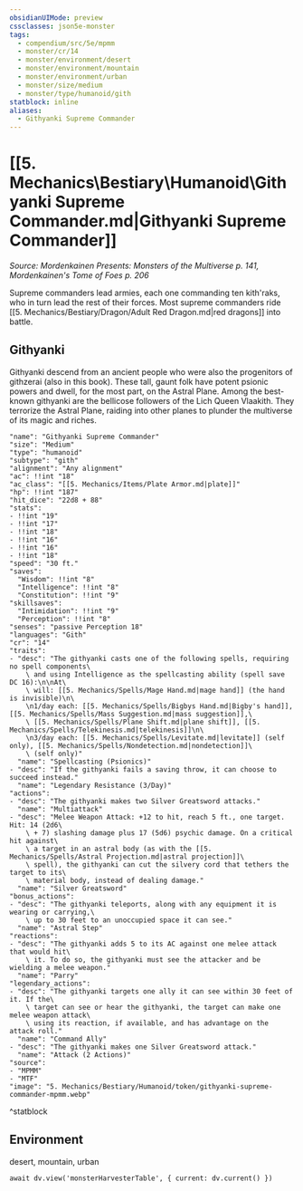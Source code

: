 ```yaml
---
obsidianUIMode: preview
cssclasses: json5e-monster
tags:
  - compendium/src/5e/mpmm
  - monster/cr/14
  - monster/environment/desert
  - monster/environment/mountain
  - monster/environment/urban
  - monster/size/medium
  - monster/type/humanoid/gith
statblock: inline
aliases:
  - Githyanki Supreme Commander
---
```

# [[5. Mechanics\Bestiary\Humanoid\Githyanki Supreme Commander.md|Githyanki Supreme Commander]]
*Source: Mordenkainen Presents: Monsters of the Multiverse p. 141, Mordenkainen's Tome of Foes p. 206*

Supreme commanders lead armies, each one commanding ten kith'raks, who in turn lead the rest of their forces. Most supreme commanders ride [[5. Mechanics/Bestiary/Dragon/Adult Red Dragon.md|red dragons]] into battle.

## Githyanki

Githyanki descend from an ancient people who were also the progenitors of githzerai (also in this book). These tall, gaunt folk have potent psionic powers and dwell, for the most part, on the Astral Plane. Among the best-known githyanki are the bellicose followers of the Lich Queen Vlaakith. They terrorize the Astral Plane, raiding into other planes to plunder the multiverse of its magic and riches.

```statblock
"name": "Githyanki Supreme Commander"
"size": "Medium"
"type": "humanoid"
"subtype": "gith"
"alignment": "Any alignment"
"ac": !!int "18"
"ac_class": "[[5. Mechanics/Items/Plate Armor.md|plate]]"
"hp": !!int "187"
"hit_dice": "22d8 + 88"
"stats":
- !!int "19"
- !!int "17"
- !!int "18"
- !!int "16"
- !!int "16"
- !!int "18"
"speed": "30 ft."
"saves":
  "Wisdom": !!int "8"
  "Intelligence": !!int "8"
  "Constitution": !!int "9"
"skillsaves":
  "Intimidation": !!int "9"
  "Perception": !!int "8"
"senses": "passive Perception 18"
"languages": "Gith"
"cr": "14"
"traits":
- "desc": "The githyanki casts one of the following spells, requiring no spell components\
    \ and using Intelligence as the spellcasting ability (spell save DC 16):\n\nAt\
    \ will: [[5. Mechanics/Spells/Mage Hand.md|mage hand]] (the hand is invisible)\n\
    \n1/day each: [[5. Mechanics/Spells/Bigbys Hand.md|Bigby's hand]], [[5. Mechanics/Spells/Mass Suggestion.md|mass suggestion]],\
    \ [[5. Mechanics/Spells/Plane Shift.md|plane shift]], [[5. Mechanics/Spells/Telekinesis.md|telekinesis]]\n\
    \n3/day each: [[5. Mechanics/Spells/Levitate.md|levitate]] (self only), [[5. Mechanics/Spells/Nondetection.md|nondetection]]\
    \ (self only)"
  "name": "Spellcasting (Psionics)"
- "desc": "If the githyanki fails a saving throw, it can choose to succeed instead."
  "name": "Legendary Resistance (3/Day)"
"actions":
- "desc": "The githyanki makes two Silver Greatsword attacks."
  "name": "Multiattack"
- "desc": "Melee Weapon Attack: +12 to hit, reach 5 ft., one target. Hit: 14 (2d6\
    \ + 7) slashing damage plus 17 (5d6) psychic damage. On a critical hit against\
    \ a target in an astral body (as with the [[5. Mechanics/Spells/Astral Projection.md|astral projection]]\
    \ spell), the githyanki can cut the silvery cord that tethers the target to its\
    \ material body, instead of dealing damage."
  "name": "Silver Greatsword"
"bonus_actions":
- "desc": "The githyanki teleports, along with any equipment it is wearing or carrying,\
    \ up to 30 feet to an unoccupied space it can see."
  "name": "Astral Step"
"reactions":
- "desc": "The githyanki adds 5 to its AC against one melee attack that would hit\
    \ it. To do so, the githyanki must see the attacker and be wielding a melee weapon."
  "name": "Parry"
"legendary_actions":
- "desc": "The githyanki targets one ally it can see within 30 feet of it. If the\
    \ target can see or hear the githyanki, the target can make one melee weapon attack\
    \ using its reaction, if available, and has advantage on the attack roll."
  "name": "Command Ally"
- "desc": "The githyanki makes one Silver Greatsword attack."
  "name": "Attack (2 Actions)"
"source":
- "MPMM"
- "MTF"
"image": "5. Mechanics/Bestiary/Humanoid/token/githyanki-supreme-commander-mpmm.webp"
```
^statblock

## Environment

desert, mountain, urban

```dataviewjs
await dv.view('monsterHarvesterTable', { current: dv.current() })
```
